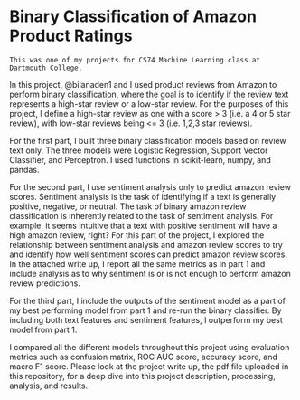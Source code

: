 # Binary Classification of Amazon Product Ratings
`This was one of my projects for CS74 Machine Learning class at Dartmouth College.`

In this project, @bilanaden1 and I used product reviews from Amazon to perform binary classification, where the goal is to identify if the review text represents a high-star review or a low-star review. For the purposes of this project, I define a high-star review as one with a score > 3 (i.e. a 4 or 5 star review), with low-star reviews being <= 3 (i.e. 1,2,3 star reviews).

For the first part, I built three binary classification models based on review text only. The three models were Logistic Regression, Support Vector Classifier, and Perceptron. I used functions in scikit-learn, numpy, and pandas.

For the second part, I use sentiment analysis only to predict amazon review scores. Sentiment analysis is the task of identifying if a text is generally positive, negative, or neutral. The task of binary amazon review classification is inherently related to the task of sentiment analysis. For example, it seems intuitive that a text with positive sentiment will have a high amazon review, right? For this part of the project, I explored the relationship between sentiment analysis and amazon review scores to try and identify how well sentiment scores can predict amazon review scores. In the attached write up, I report all the same metrics as in part 1 and include analysis as to why sentiment is or is not enough to perform amazon review predictions.

For the third part, I include the outputs of the sentiment model as a part of my best performing model from part 1 and re-run the binary classifier. By including both text features and sentiment features, I outperform my best model from part 1.

I compared all the different models throughout this project using evaluation metrics such as confusion matrix, ROC AUC score, accuracy score, and macro F1 score. Please look at the project write up, the pdf file uploaded in this repository, for a deep dive into this project description, processing, analysis, and results.

